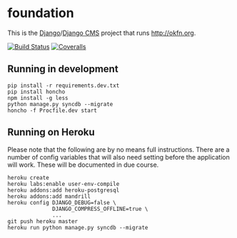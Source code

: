 # foundation

This is the [Django][dj]/[Django CMS][djcms] project that runs <http://okfn.org>.

[dj]: https://www.djangoproject.com/
[djcms]: https://www.django-cms.org/

[![Build Status](https://travis-ci.org/okfn/foundation.svg?branch=master)](https://travis-ci.org/okfn/foundation)
[![Coveralls](http://img.shields.io/coveralls/okfn/foundation.svg?branch=master)](https://coveralls.io/r/okfn/foundation?branch=master)

## Running in development

    pip install -r requirements.dev.txt
    pip install honcho
    npm install -g less
    python manage.py syncdb --migrate
    honcho -f Procfile.dev start

## Running on Heroku

Please note that the following are by no means full instructions. There are a
number of config variables that will also need setting before the application
will work. These will be documented in due course.

    heroku create
    heroku labs:enable user-env-compile
    heroku addons:add heroku-postgresql
    heroku addons:add mandrill
    heroku config DJANGO_DEBUG=false \
                  DJANGO_COMPRESS_OFFLINE=true \
                  ...
    git push heroku master
    heroku run python manage.py syncdb --migrate
